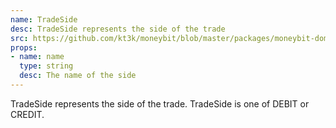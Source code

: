 ```yaml
---
name: TradeSide
desc: TradeSide represents the side of the trade
src: https://github.com/kt3k/moneybit/blob/master/packages/moneybit-domain/trade-side.js
props:
- name: name
  type: string
  desc: The name of the side
---
```


TradeSide represents the side of the trade. TradeSide is one of DEBIT or CREDIT.
